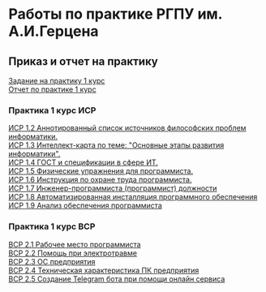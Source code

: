 # Работы по практике РГПУ им. А.И.Герцена
## Приказ и отчет на практику
[Задание на практику 1 курс](https://github.com/EPereverza/Herzen/blob/main/ЗаданиеНаПрактику%20_1%20курс.pdf)</br>
[Отчет по практике 1 курс](https://github.com/EPereverza/Herzen/blob/main/ОтчетПоПрактике_1%20курс.pdf)</br>
### Практика 1 курс ИСР
[ИСР 1.2 Аннотированный список источников философских проблем информатики.](https://github.com/EPereverza/Herzen/blob/main/ПереверзаЕА_ИСР_1.2_1курс_СписокФилософскихПроблемИнформатики.pdf)<br>
[ИСР 1.3 Интеллект-карта по теме: "Основные этапы развития информатики".](https://github.com/EPereverza/Herzen/blob/main/ПереверзаЕА_ИСР_1.3_1курс_ЭтапыРазвитияИнформатики.png)<br>
[ИСР 1.4 ГОСТ и спецификации в сфере ИТ.](https://github.com/EPereverza/Herzen/blob/main/ПереверзаЕА_ИСР_1.4_1курс_гостИТ.pdf)<br>
[ИСР 1.5 Физические упражнения для программиста.](https://github.com/EPereverza/Herzen/blob/main/ПереверзаЕА_ИСР_1.5_1курс_ФизУпрПрограммиста.pdf)<br>
[ИСР 1.6 Инструкция по охране труда программиста.](https://github.com/EPereverza/Herzen/blob/main/ПереверзаЕА_ИСР_1.6_1курс_ОхранаТрудаПрограммиста.pdf)<br>
[ИСР 1.7 Инженер-программиста (программист) должности](https://github.com/EPereverza/Herzen/blob/main/ПереверзаЕА_ИСР_1.7_1курс_Инженер-ПрограммистДолжности.pdf)<br>
[ИСР 1.8 Автоматизированная  инсталляция программного обеспечения](https://github.com/EPereverza/Herzen/blob/main/ПереверзаЕА_ИСР_1.8_1курс_ИнсталяцияОбеспечения.pdf)</br>
[ИСР 1.9 Анализ обеспечения программиста](https://github.com/EPereverza/Herzen/blob/main/ПереверзаЕА_ИСР_1.9_1курс_АнализОбеспечения.pdf)</br>
### Практика 1 курс ВСР
[ВСР 2.1 Рабочее место программиста](https://github.com/EPereverza/Herzen/blob/main/ПереверзаЕА_ВСР_2.1_1курс_РабочееМесто.pdf)</br>
[ВСР 2.2 Помощь при электротравме](https://github.com/EPereverza/Herzen/blob/main/ПереверзаЕА_ВСР_2.2_1курс_Эл.Травма.pdf)</br>
[ВСР 2.3 ОС предприятия](https://github.com/EPereverza/Herzen/blob/main/ПереверзаЕА_ВСР_2.3_1курс_ОСПредприятия.pdf)</br>
[ВСР 2.4 Техническая характеристика ПК предприятия](https://github.com/EPereverza/Herzen/blob/main/ПереверзаЕА_ВСР_2.4_1курс_Хар-каПК.pdf)</br>
[ВСР 2.5 Создание Telegram бота при помощи онлайн сервиса](https://github.com/EPereverza/Herzen/blob/main/ПереверзаЕА_ВСР_2.5_СозданиеТГбота.pdf)</br>
